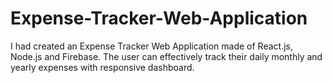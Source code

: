 # Expense-Tracker-Web-Application

I had created an Expense Tracker Web Application made of React.js, Node.js and Firebase. The user can effectively track their daily monthly and yearly expenses with responsive dashboard.
